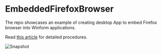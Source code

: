 # EmbeddedFirefoxBrowser
The repo showcases an example of creating desktop App to embed Firefox browser into Winform applications.

Read [this article](https://medium.com/@xinyustudio/winform-how-to-add-an-embedded-web-browser-2019-7a5da106253d) for detailed procedures.

![Snapshot](https://miro.medium.com/max/847/1*E-ihVExqxq8wJZGcCLAN3w.png)


